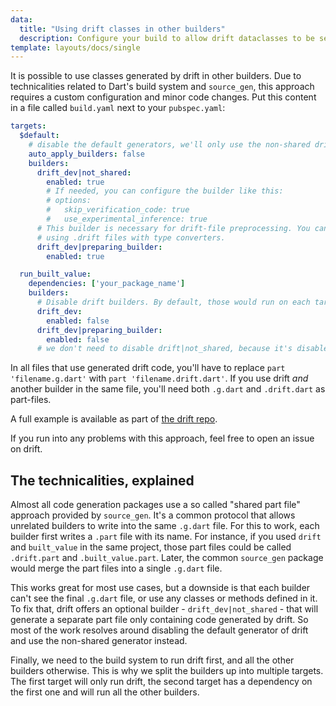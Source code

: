 ```yaml
---
data:
  title: "Using drift classes in other builders"
  description: Configure your build to allow drift dataclasses to be seen by other builders.
template: layouts/docs/single
---
```


It is possible to use classes generated by drift in other builders.
Due to technicalities related to Dart's build system and `source_gen`, this approach requires a custom configuration
and minor code changes. Put this content in a file called `build.yaml` next to your `pubspec.yaml`:

```yaml
targets:
  $default:
    # disable the default generators, we'll only use the non-shared drift generator here
    auto_apply_builders: false
    builders:
      drift_dev|not_shared:
        enabled: true
        # If needed, you can configure the builder like this:
        # options:
        #   skip_verification_code: true
        #   use_experimental_inference: true
      # This builder is necessary for drift-file preprocessing. You can disable it if you're not
      # using .drift files with type converters.
      drift_dev|preparing_builder:
        enabled: true

  run_built_value:
    dependencies: ['your_package_name']
    builders:
      # Disable drift builders. By default, those would run on each target
      drift_dev:
        enabled: false
      drift_dev|preparing_builder:
        enabled: false
      # we don't need to disable drift|not_shared, because it's disabled by default
```

In all files that use generated drift code, you'll have to replace `part 'filename.g.dart'` with `part 'filename.drift.dart'`.
If you use drift _and_ another builder in the same file, you'll need both `.g.dart` and `.drift.dart` as part-files.

A full example is available as part of [the drift repo](https://github.com/simolus3/drift/tree/develop/examples/with_built_value).

If you run into any problems with this approach, feel free to open an issue on drift.

## The technicalities, explained

Almost all code generation packages use a so called "shared part file" approach provided by `source_gen`.
It's a common protocol that allows unrelated builders to write into the same `.g.dart` file.
For this to work, each builder first writes a `.part` file with its name. For instance, if you used `drift`
and `built_value` in the same project, those part files could be called `.drift.part` and `.built_value.part`.
Later, the common `source_gen` package would merge the part files into a single `.g.dart` file.

This works great for most use cases, but a downside is that each builder can't see the final `.g.dart`
file, or use any classes or methods defined in it. To fix that, drift offers an optional builder -
`drift_dev|not_shared` - that will generate a separate part file only containing
code generated by drift. So most of the work resolves around disabling the default generator of drift
and use the non-shared generator instead.

Finally, we need to the build system to run drift first, and all the other builders otherwise. This is
why we split the builders up into multiple targets. The first target will only run drift, the second
target has a dependency on the first one and will run all the other builders.
